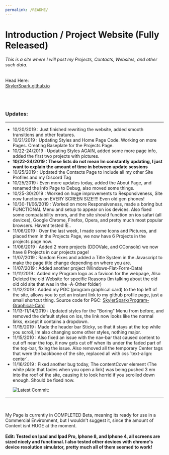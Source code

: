 ```yaml
---
permalink: /README/
---
```


<h1>Introduction / Project Website (Fully Released)</h1> 
<h6>This is a site where I will post my Projects, Contacts, Websites, and other such data.</h6>
<p>Head Here:<br>
<a href="https://skylerspark.github.io">SkylerSpark.github.io</a></p>
<br><br>
<h3>Updates:</h3>
<hr>
<ul>
 <li>10/20/2019 : Just finished rewriting the website, added smooth transitions and other features.</li>
 <li>10/21/2019 : Updating Styles and Home Page Code. Working on more Pages. Creating Baseplate for the Projects Page.</li>
 <li>10/22-24/2019 : Updating Styles AGAIN, added some more page info, added the first two projects with pictures.</li>
 <li><b>10/22-24/2019 : These lists do not mean Im constantly updating, I just want to explain the amount of time in between update sessions</b></li>
 <li>10/25/2019 : Updated the Contacts Page to include all my other Site Profiles and my Discord Tag</li>
 <li>10/25/2019 : Even more updates today, added the About Page, and renamed the Info Page to Debug, also moved some things.</li>
 <li>10/25-30/2019 : Worked on huge improvements to Responsiveness, Site now functions on EVERY SCREEN SIZE!!!! Even old gen phones!</li>
 <li>10/30-11/06/2019 : Worked on more Responsiveness, made a boring but FUNCTIONAL Menu and setup to appear on ios devices. Also fixed some compatability errors, and the site should function on ios safari (all devices), Google Chrome, Firefox, Opera, and pretty much most popular browsers. Havent tested IE..</li>
 <li>11/06/2019 : Over the last week, I made some Icons and Pictures, and placed them in the Projects Page, we now have 6 Projects in the projects page now.</li>
 <li>11/06/2019 : Added 2 more projects (DDOVale, and CConsole) we now have 8 Projects in our projects page!</li>
 <li>11/07/2019 : Random Fixes and added a Title System in the Javascript to make the page title change depending on where you are.</li>
 <li>11/07/2019 : Added another project (Windows-Flat-Form-Data)</li>
 <li>11/11/2019 : Added my Program logo as a favicon for the webpage, Also Deleted the old Website for specific Reasons (Im talking about the old old old site that was in the -A-Other folder)</li>
 <li>11/12/2019 : Added my PGC (program graphical card) to the top left of the site, allows you to get an instant link to my github profile page, just a small shortcut thing. Source code for PGC: <a href="https://github.com/skylerspark/Program-Graphical-Card">SkylerSpark/Program-Graphical-Card</a></li>
 <li>11/13-11/14/2019 : Updated styles for the "Boring" Menu from before, and removed the default styles on ios, the link now looks like the normal links, except it contains a dropdown.</li>
 <li>11/15/2019 : Made the header bar Sticky, so that it stays at the top while you scroll, Im also changing some other styles, nothing major.</li>
 <li>11/15/2010 : Also fixed an issue with the nav-bar that caused content to cut off near the top, it now gets cut off when its under the faded part of the top-bar, fixing the issue. Also removed all the temporary Center tags that were the backbone of the site, replaced all with css `text-align: center`.</li>
 <li>11/16/2019 : Fixed another bug today, The contentCover element (The white plate that fades when you open a link) was being pushed 3 em into the roof of the site, causing it to look horrid if you scrolled down enough. Should be fixed now.
  
  ![Latest Commit:](https://img.shields.io/github/last-commit/skylerspark/skylerspark.github.io?color=success)
  
</ul>
<hr>
<br><br>
My Page is currently in COMPLETED Beta, meaning its ready for use in a Commercial Environment, but I wouldn't suggest it, since the amount of Content isnt HUGE at the moment.
<br><br>
<b>Edit: Tested on Ipad and Ipad Pro, Iphone 8, and Iphone 4, all screens are sized nicely and functional. I also tested other devices with chrome's device resolution simulator, pretty much all of them seemed to work!</b>
